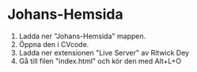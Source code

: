 # Johans-Hemsida

1. Ladda ner "Johans-Hemsida" mappen.
2. Öppna den i CVcode.
3. Ladda ner extensionen "Live Server" av Ritwick Dey
4. Gå till filen "index.html" och kör den med Alt+L+O
